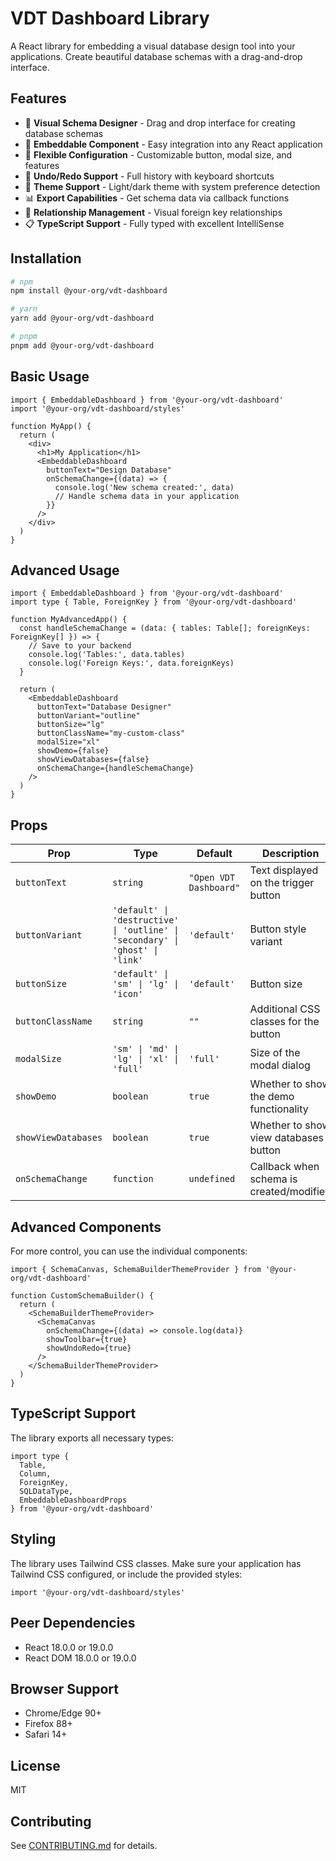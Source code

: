# VDT Dashboard Library

A React library for embedding a visual database design tool into your applications. Create beautiful database schemas with a drag-and-drop interface.

## Features

- 🎨 **Visual Schema Designer** - Drag and drop interface for creating database schemas
- 📱 **Embeddable Component** - Easy integration into any React application
- 🎯 **Flexible Configuration** - Customizable button, modal size, and features
- 🔄 **Undo/Redo Support** - Full history with keyboard shortcuts
- 🌙 **Theme Support** - Light/dark theme with system preference detection
- 📊 **Export Capabilities** - Get schema data via callback functions
- 🔗 **Relationship Management** - Visual foreign key relationships
- 📋 **TypeScript Support** - Fully typed with excellent IntelliSense

## Installation

```bash
# npm
npm install @your-org/vdt-dashboard

# yarn
yarn add @your-org/vdt-dashboard

# pnpm
pnpm add @your-org/vdt-dashboard
```

## Basic Usage

```tsx
import { EmbeddableDashboard } from '@your-org/vdt-dashboard'
import '@your-org/vdt-dashboard/styles'

function MyApp() {
  return (
    <div>
      <h1>My Application</h1>
      <EmbeddableDashboard 
        buttonText="Design Database"
        onSchemaChange={(data) => {
          console.log('New schema created:', data)
          // Handle schema data in your application
        }}
      />
    </div>
  )
}
```

## Advanced Usage

```tsx
import { EmbeddableDashboard } from '@your-org/vdt-dashboard'
import type { Table, ForeignKey } from '@your-org/vdt-dashboard'

function MyAdvancedApp() {
  const handleSchemaChange = (data: { tables: Table[]; foreignKeys: ForeignKey[] }) => {
    // Save to your backend
    console.log('Tables:', data.tables)
    console.log('Foreign Keys:', data.foreignKeys)
  }

  return (
    <EmbeddableDashboard 
      buttonText="Database Designer"
      buttonVariant="outline"
      buttonSize="lg"
      buttonClassName="my-custom-class"
      modalSize="xl"
      showDemo={false}
      showViewDatabases={false}
      onSchemaChange={handleSchemaChange}
    />
  )
}
```

## Props

| Prop | Type | Default | Description |
|------|------|---------|-------------|
| `buttonText` | `string` | `"Open VDT Dashboard"` | Text displayed on the trigger button |
| `buttonVariant` | `'default' \| 'destructive' \| 'outline' \| 'secondary' \| 'ghost' \| 'link'` | `'default'` | Button style variant |
| `buttonSize` | `'default' \| 'sm' \| 'lg' \| 'icon'` | `'default'` | Button size |
| `buttonClassName` | `string` | `""` | Additional CSS classes for the button |
| `modalSize` | `'sm' \| 'md' \| 'lg' \| 'xl' \| 'full'` | `'full'` | Size of the modal dialog |
| `showDemo` | `boolean` | `true` | Whether to show the demo functionality |
| `showViewDatabases` | `boolean` | `true` | Whether to show view databases button |
| `onSchemaChange` | `function` | `undefined` | Callback when schema is created/modified |

## Advanced Components

For more control, you can use the individual components:

```tsx
import { SchemaCanvas, SchemaBuilderThemeProvider } from '@your-org/vdt-dashboard'

function CustomSchemaBuilder() {
  return (
    <SchemaBuilderThemeProvider>
      <SchemaCanvas 
        onSchemaChange={(data) => console.log(data)}
        showToolbar={true}
        showUndoRedo={true}
      />
    </SchemaBuilderThemeProvider>
  )
}
```

## TypeScript Support

The library exports all necessary types:

```tsx
import type { 
  Table, 
  Column, 
  ForeignKey, 
  SQLDataType,
  EmbeddableDashboardProps 
} from '@your-org/vdt-dashboard'
```

## Styling

The library uses Tailwind CSS classes. Make sure your application has Tailwind CSS configured, or include the provided styles:

```tsx
import '@your-org/vdt-dashboard/styles'
```

## Peer Dependencies

- React 18.0.0 or 19.0.0
- React DOM 18.0.0 or 19.0.0

## Browser Support

- Chrome/Edge 90+
- Firefox 88+
- Safari 14+

## License

MIT

## Contributing

See [CONTRIBUTING.md](CONTRIBUTING.md) for details.
